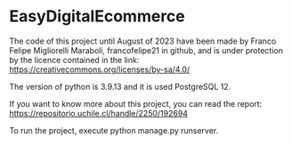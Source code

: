 # EasyDigitalEcommerce

The code of this project until August of 2023 have been made by Franco Felipe Migliorelli Marabolí, francofelipe21 in github, and is under protection by the licence contained in the link: https://creativecommons.org/licenses/by-sa/4.0/

The version of python is 3.9.13 and it is used PostgreSQL 12.

If you want to know more about this project, you can read the report: https://repositorio.uchile.cl/handle/2250/192694

To run the project, execute python manage.py runserver.
